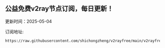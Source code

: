 ## 公益免费v2ray节点订阅，每日更新！
更新时间：2025-05-04

订阅地址:
```
https://raw.githubusercontent.com/shichongzheng/v2rayfree/main/v2rayfree
```
